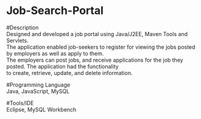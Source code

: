 # Job-Search-Portal
#Description                                                                                                                                                             
      Designed and developed a job portal using Java/J2EE, Maven Tools and Servlets.                                                                                   
      The application enabled job-seekers to register for viewing the jobs posted by employers as well as apply to them.                                               
      The employers can post jobs, and receive applications for the job they posted. The application had the functionality                                             
      to create, retrieve, update, and delete information.                                                                                                             
                                                                                                                                                                       
#Programming Language                                                                                                                                                   
   Java, JavaScript, MySQL
   
#Tools/IDE                                                                                                                                                          
   Eclipse, MySQL Workbench
